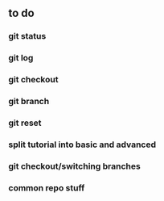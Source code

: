 ## to do

### git status

### git log

### git checkout

### git branch

### git reset

### split tutorial into basic and advanced

### git checkout/switching branches

### common repo stuff
